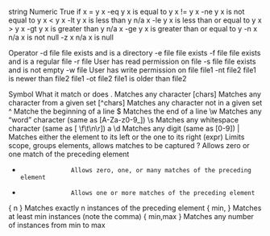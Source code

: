 string          Numeric     True if
x = y           x -eq y		  x is equal to y
x != y			    x -ne y		  x is not equal to y
x < y		        x -lt y		  x is less than y
n/a				      x -le y		  x is less than or equal to y
x > y			      x -gt y		  x is greater than y
n/a			        x -ge y		  x is greater than or equal to y
-n x			      n/a			    x is not null
-z x			      n/a			    x is null

Operator
-d file				file exists and is a directory
-e file				file exists
-f file				file exists and is a regular file
-r file				User has read permission on file
-s file				file exists and is not empty
-w file				User has write permission on file
file1 -nt file2		file1 is newer than file2
file1 -ot file2		file1 is older than file2


Symbol			What it match or does
 .				  Matches any character
[chars]			Matches any character from a given set
[^chars]		Matches any character not in a given set
^				    Matche the beginning of a line
$				    Matches the end of a line
\w				  Matches any “word” character (same as [A-Za-z0-9_])
\s				  Matches any whitespace character (same as [ \f\t\n\r]) a
\d				  Matches any digit (same as [0-9])
|				    Matches either the element to its left or the one to its right
(expr)			Limits scope, groups elements, allows matches to be captured
?				    Allows zero or one match of the preceding element
*				    Allows zero, one, or many matches of the preceding element
+				    Allows one or more matches of the preceding element
{ n }			  Matches exactly n instances of the preceding element
{ min, }		Matches at least min instances (note the comma)
{ min,max }	Matches any number of instances from min to max
